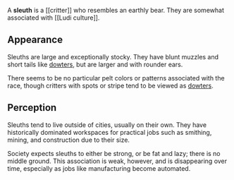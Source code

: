A **sleuth** is a [[critter]] who resembles an earthly bear. They are somewhat associated with [[Ludi culture]].
## Appearance
Sleuths are large and exceptionally stocky. They have blunt muzzles and short tails like [dowters](Dowter.md), but are larger and with rounder ears.

There seems to be no particular pelt colors or patterns associated with the race, though critters with spots or stripe tend to be viewed as [dowters](Dowter).
## Perception
Sleuths tend to live outside of cities, usually on their own. They have historically dominated workspaces for practical jobs such as smithing, mining, and construction due to their size.

Society expects sleuths to either be strong, or be fat and lazy; there is no middle ground. This association is weak, however, and is disappearing over time, especially as jobs like manufacturing become automated.